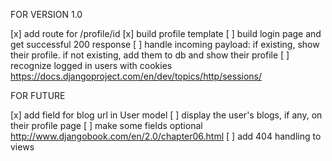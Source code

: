 FOR VERSION 1.0

[x] add route for /profile/id
[x] build profile template
[ ] build login page and get successful 200 response
[ ] handle incoming payload: if existing, show their profile. if not existing, add them to db and show their profile
[ ] recognize logged in users with cookies https://docs.djangoproject.com/en/dev/topics/http/sessions/

FOR FUTURE

[x] add field for blog url in User model
[ ] display the user's blogs, if any, on their profile page
[ ] make some fields optional http://www.djangobook.com/en/2.0/chapter06.html
[ ] add 404 handling to views
